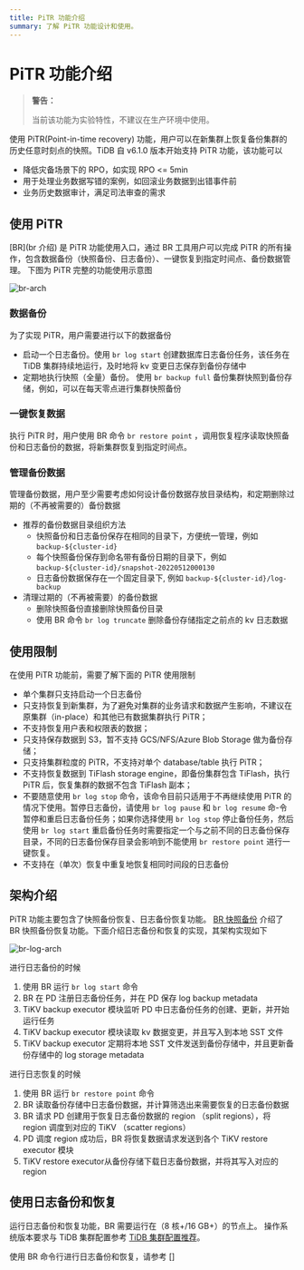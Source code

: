 ```yaml
---
title: PiTR 功能介绍 
summary: 了解 PiTR 功能设计和使用。
---
```


# PiTR 功能介绍

> **警告：**
>
> 当前该功能为实验特性，不建议在生产环境中使用。

使用 PiTR(Point-in-time recovery) 功能，用户可以在新集群上恢复备份集群的历史任意时刻点的快照。TiDB 自 v6.1.0 版本开始支持 PiTR 功能，该功能可以

- 降低灾备场景下的 RPO，如实现 RPO <= 5min
- 用于处理业务数据写错的案例，如回滚业务数据到出错事件前
- 业务历史数据审计，满足司法审查的需求

## 使用 PiTR

[BR](br 介绍) 是 PiTR 功能使用入口，通过 BR 工具用户可以完成 PiTR 的所有操作，包含数据备份（快照备份、日志备份）、一键恢复到指定时间点、备份数据管理。  下图为 PiTR 完整的功能使用示意图

![br-arch](/media/pitr-usage.png)

### 数据备份

为了实现 PiTR，用户需要进行以下的数据备份

- 启动一个日志备份。使用 `br log start` 创建数据库日志备份任务，该任务在 TiDB 集群持续地运行，及时地将 kv 变更日志保存到备份存储中
- 定期地执行快照（全量）备份。 使用  `br backup full` 备份集群快照到备份存储，例如，可以在每天零点进行集群快照备份

### 一键恢复数据

执行 PiTR 时，用户使用 BR 命令 `br restore point` ，调用恢复程序读取快照备份和日志备份的数据，将新集群恢复到指定时间点。

### 管理备份数据

管理备份数据，用户至少需要考虑如何设计备份数据存放目录结构，和定期删除过期的（不再被需要的）备份数据

- 推荐的备份数据目录组织方法
  - 快照备份和日志备份保存在相同的目录下，方便统一管理，例如 `backup-${cluster-id}`
  - 每个快照备份保存到命名带有备份日期的目录下，例如 `backup-${cluster-id}/snapshot-20220512000130`
  - 日志备份数据保存在一个固定目录下, 例如 `backup-${cluster-id}/log-backup`
- 清理过期的（不再被需要）的备份数据
  - 删除快照备份直接删除快照备份目录
  - 使用 BR 命令 `br log truncate` 删除备份存储指定之前点的 kv 日志数据

## 使用限制

在使用 PiTR 功能前，需要了解下面的 PiTR 使用限制

- 单个集群只支持启动一个日志备份
- 只支持恢复到新集群，为了避免对集群的业务请求和数据产生影响，不建议在原集群（in-place）和其他已有数据集群执行 PiTR；
- 不支持恢复用户表和权限表的数据；
- 只支持保存数据到 S3，暂不支持 GCS/NFS/Azure Blob Storage 做为备份存储；
- 只支持集群粒度的 PiTR，不支持对单个 database/table 执行 PiTR；
- 不支持恢复数据到 TiFlash storage engine，即备份集群包含 TiFlash，执行 PiTR 后，恢复集群的数据不包含 TiFlash 副本；
- 不要随意使用 `br log stop` 命令，该命令目前只适用于不再继续使用 PiTR 的情况下使用。暂停日志备份，请使用 `br log pause` 和 `br log resume` 命-令暂停和重启日志备份任务；如果你选择使用 `br log stop` 停止备份任务，然后使用 `br log start` 重启备份任务时需要指定一个与之前不同的日志备份保存目录，不同的日志备份保存目录会影响到不能使用 `br restore point` 进行一键恢复。
- 不支持在（单次）恢复中重复地恢复相同时间段的日志备份

## 架构介绍

PiTR 功能主要包含了快照备份恢复、日志备份恢复功能。 [BR 快照备份](/br/backup-and-restore-design.md) 介绍了 BR 快照备份恢复功能。下面介绍日志备份和恢复的实现，其架构实现如下

![br-log-arch](/media/br-log-arch.png)

进行日志备份的时候

1. 使用 BR 运行 `br log start` 命令
2. BR 在 PD 注册日志备份任务，并在 PD 保存 log backup metadata
3. TiKV  backup executor 模块监听 PD 中日志备份任务的创建、更新，并开始运行任务
4. TiKV  backup executor 模块读取 kv 数据变更，并且写入到本地 SST 文件
5. TiKV backup executor 定期将本地 SST 文件发送到备份存储中，并且更新备份存储中的 log storage metadata

进行日志恢复的时候

1. 使用 BR 运行 `br restore point` 命令
2. BR 读取备份存储中日志备份数据，并计算筛选出来需要恢复的日志备份数据
3. BR 请求 PD 创建用于恢复日志备份数据的 region （split regions），将 region 调度到对应的 TiKV （scatter regions）
4. PD 调度 region 成功后，BR 将恢复数据请求发送到各个 TiKV restore executor 模块
5. TiKV restore executor从备份存储下载日志备份数据，并将其写入对应的 region

## 使用日志备份和恢复

运行日志备份和恢复功能，BR 需要运行在（8 核+/16 GB+）的节点上。 操作系统版本要求与 TiDB 集群配置参考 [TiDB 集群配置推荐](/hardware-and-software-requirements.md)。 

使用 BR 命令行进行日志备份和恢复，请参考 []


